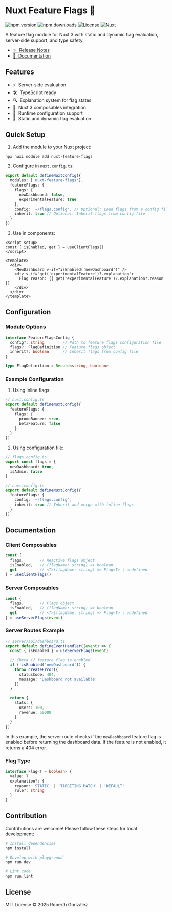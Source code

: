 # Nuxt Feature Flags 🚩

[![npm version][npm-version-src]][npm-version-href]
[![npm downloads][npm-downloads-src]][npm-downloads-href]
[![License][license-src]][license-href]
[![Nuxt][nuxt-src]][nuxt-href]

A feature flag module for Nuxt 3 with static and dynamic flag evaluation, server-side support, and type safety.

- [✨ &nbsp;Release Notes](/CHANGELOG.md)
- [📖 &nbsp;Documentation](https://nuxt-feature-flags-docs.vercel.app)

## Features

- ⚡ &nbsp;Server-side evaluation
- 🛠 &nbsp;TypeScript ready
- 🔍 &nbsp;Explanation system for flag states
- 🧩 &nbsp;Nuxt 3 composables integration
- 🔧 &nbsp;Runtime configuration support
- 🎯 &nbsp;Static and dynamic flag evaluation

## Quick Setup

1. Add the module to your Nuxt project:

```bash
npx nuxi module add nuxt-feature-flags
```

2. Configure in `nuxt.config.ts`:

```ts
export default defineNuxtConfig({
  modules: ['nuxt-feature-flags'],
  featureFlags: {
    flags: {
      newDashboard: false,
      experimentalFeature: true
    },
    config: '~/flags.config', // Optional: Load flags from a config file
    inherit: true // Optional: Inherit flags from config file
  }
})
```

3. Use in components:

```vue
<script setup>
const { isEnabled, get } = useClientFlags()
</script>

<template>
  <div>
    <NewDashboard v-if="isEnabled('newDashboard')" />
    <div v-if="get('experimentalFeature')?.explanation">
      Flag reason: {{ get('experimentalFeature')?.explanation?.reason }}
    </div>
  </div>
</template>
```

## Configuration

### Module Options

```ts
interface FeatureFlagsConfig {
  config?: string        // Path to feature flags configuration file
  flags?: FlagDefinition // Feature flags object
  inherit?: boolean      // Inherit flags from config file
}

type FlagDefinition = Record<string, boolean>
```

### Example Configuration

1. Using inline flags:
```ts
// nuxt.config.ts
export default defineNuxtConfig({
  featureFlags: {
    flags: {
      promoBanner: true,
      betaFeature: false
    }
  }
})
```

2. Using configuration file:
```ts
// flags.config.ts
export const flags = {
  newDashboard: true,
  isAdmin: false
}

// nuxt.config.ts
export default defineNuxtConfig({
  featureFlags: {
    config: '~/flags.config',
    inherit: true // Inherit and merge with inline flags
  }
})
```

## Documentation

### Client Composables

```ts
const { 
  flags,       // Reactive flags object
  isEnabled,   // (flagName: string) => boolean
  get          // <T>(flagName: string) => Flag<T> | undefined
} = useClientFlags()
```

### Server Composables

```ts
const { 
  flags,       // Flags object
  isEnabled,   // (flagName: string) => boolean
  get          // <T>(flagName: string) => Flag<T> | undefined
} = useServerFlags(event)
```

### Server Routes Example

```ts
// server/api/dashboard.ts
export default defineEventHandler((event) => {
  const { isEnabled } = useServerFlags(event)

  // Check if feature flag is enabled
  if (!isEnabled('newDashboard')) {
    throw createError({
      statusCode: 404,
      message: 'Dashboard not available'
    })
  }

  return {
    stats: {
      users: 100,
      revenue: 50000
    }
  }
})
```

In this example, the server route checks if the `newDashboard` feature flag is enabled before returning the dashboard data. If the feature is not enabled, it returns a 404 error.

### Flag Type

```ts
interface Flag<T = boolean> {
  value: T
  explanation?: {
    reason: 'STATIC' | 'TARGETING_MATCH' | 'DEFAULT'
    rule?: string
  }
}
```

## Contribution

Contributions are welcome! Please follow these steps for local development:

```bash
# Install dependencies
npm install

# Develop with playground
npm run dev

# Lint code
npm run lint
```

## License

MIT License © 2025 Roberth González

<!-- Badges -->
[npm-version-src]: https://img.shields.io/npm/v/nuxt-feature-flags/latest.svg?style=flat&colorA=020420&colorB=00DC82
[npm-version-href]: https://npmjs.com/package/nuxt-feature-flags

[npm-downloads-src]: https://img.shields.io/npm/dm/nuxt-feature-flags.svg?style=flat&colorA=020420&colorB=00DC82
[npm-downloads-href]: https://npm.chart.dev/nuxt-feature-flags

[license-src]: https://img.shields.io/npm/l/nuxt-feature-flags.svg?style=flat&colorA=020420&colorB=00DC82
[license-href]: https://npmjs.com/package/nuxt-feature-flags

[nuxt-src]: https://img.shields.io/badge/Nuxt-020420?logo=nuxt.js
[nuxt-href]: https://nuxt.com
